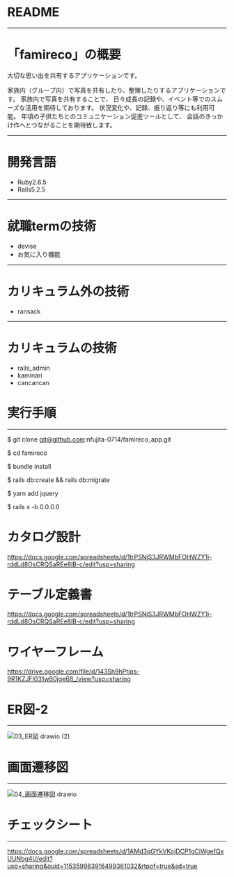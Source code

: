 # README
----------------------
# 「famireco」の概要
大切な思い出を共有するアプリケーションです。

家族内（グループ内）で写真を共有したり、整理したりするアプリケーションです。
家族内で写真を共有することで、
日々成長の記録や、イベント等でのスムーズな活用を期待しております。
状況変化や、記録、振り返り等にも利用可能。
年頃の子供たちとのコミュニケーション促進ツールとして、
会話のきっかけ作へとつながることを期待致します。

----------------------
# 開発言語
- Ruby2.6.5
- Rails5.2.5
----------------------
# 就職termの技術
- devise
- お気に入り機能
----------------------
# カリキュラム外の技術
- ransack
----------------------
# カリキュラムの技術
- rails_admin
- kaminari
- cancancan

# 実行手順
----------------------
$ git clone git@github.com:nfujita-0714/famireco_app.git

$ cd famireco

$ bundle install

$ rails db:create && rails db:migrate

$ yarn add jquery

$ rails s -b 0.0.0.0

# カタログ設計
https://docs.google.com/spreadsheets/d/1trPSNjS3JRWMbFOHWZY1j-rddLd8OsCRQSaREe8lB-c/edit?usp=sharing

# テーブル定義書
https://docs.google.com/spreadsheets/d/1trPSNjS3JRWMbFOHWZY1j-rddLd8OsCRQSaREe8lB-c/edit?usp=sharing

# ワイヤーフレーム
https://drive.google.com/file/d/143Sh9hPtjqs-9R1KZJFl031wB0jge68_/view?usp=sharing

# ER図-2
----------------------
![03_ER図 drawio (2)](https://user-images.githubusercontent.com/85795737/135708389-779ffbe7-c894-4459-b772-de0bd4c1e613.png)

# 画面遷移図
----------------------
![04_画面遷移図 drawio](https://user-images.githubusercontent.com/85795737/135704033-3ae1359f-1faa-418d-846e-017de7b132fd.png)

# チェックシート
----------------------
https://docs.google.com/spreadsheets/d/1AMd3qGYkVKojDCP1gCiWgefQxUUNbg4U/edit?usp=sharing&ouid=115359983916499361032&rtpof=true&sd=true

